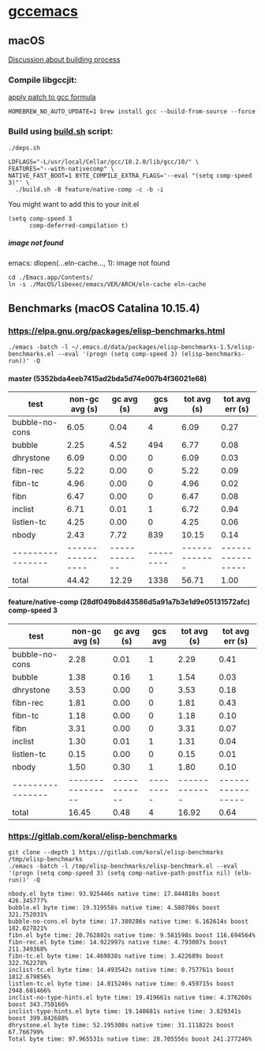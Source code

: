 # [gccemacs](http://akrl.sdf.org/gccemacs.html "gccemacs")

## macOS
[Discussion about building process](https://gist.github.com/mikroskeem/0a5c909c1880408adf732ceba6d3f9ab)

### Compile libgccjit:
[apply patch to gcc formula](https://gist.github.com/mikroskeem/0a5c909c1880408adf732ceba6d3f9ab#1-gcc-with-libgccjit-enabled)
```
HOMEBREW_NO_AUTO_UPDATE=1 brew install gcc --build-from-source --force
```

### Build using [build.sh](../scripts/emacs-source/build.sh) script:

```
./deps.sh

LDFLAGS="-L/usr/local/Cellar/gcc/10.2.0/lib/gcc/10/" \
FEATURES="--with-nativecomp" \
NATIVE_FAST_BOOT=1 BYTE_COMPILE_EXTRA_FLAGS='--eval "(setq comp-speed 3)"' \
  ./build.sh -B feature/native-comp -c -b -i
```

You might want to add this to your init.el

``` emacs-lisp
(setq comp-speed 3
      comp-deferred-compilation t)
```

##### image not found
emacs: dlopen(...eln-cache..., 1): image not found
```
cd ./Emacs.app/Contents/
ln -s ./MacOS/libexec/emacs/VER/ARCH/eln-cache eln-cache
```

## Benchmarks (macOS Catalina 10.15.4)

### <https://elpa.gnu.org/packages/elisp-benchmarks.html>

```
./emacs -batch -l ~/.emacs.d/data/packages/elisp-benchmarks-1.5/elisp-benchmarks.el --eval '(progn (setq comp-speed 3) (elisp-benchmarks-run))' -Q
```

#### master (5352bda4eeb7415ad2bda5d74e007b4f36021e68)

| test           | non-gc avg (s) | gc avg (s) | gcs avg | tot avg (s) | tot avg err (s) |
|----------------|----------------|------------|---------|-------------|-----------------|
| bubble-no-cons |           6.05 |       0.04 |       4 |        6.09 |            0.27 |
| bubble         |           2.25 |       4.52 |     494 |        6.77 |            0.08 |
| dhrystone      |           6.09 |       0.00 |       0 |        6.09 |            0.03 |
| fibn-rec       |           5.22 |       0.00 |       0 |        5.22 |            0.09 |
| fibn-tc        |           4.96 |       0.00 |       0 |        4.96 |            0.02 |
| fibn           |           6.47 |       0.00 |       0 |        6.47 |            0.08 |
| inclist        |           6.71 |       0.01 |       1 |        6.72 |            0.94 |
| listlen-tc     |           4.25 |       0.00 |       0 |        4.25 |            0.06 |
| nbody          |           2.43 |       7.72 |     839 |       10.15 |            0.14 |
|----------------|----------------|------------|---------|-------------|-----------------|
| total          |          44.42 |      12.29 |    1338 |       56.71 |            1.00 |

#### feature/native-comp (28df049b8d43586d5a91a7b3e1d9e05131572afc) comp-speed 3


| test           | non-gc avg (s) | gc avg (s) | gcs avg | tot avg (s) | tot avg err (s) |
|----------------|----------------|------------|---------|-------------|-----------------|
| bubble-no-cons |           2.28 |       0.01 |       1 |        2.29 |            0.41 |
| bubble         |           1.38 |       0.16 |       1 |        1.54 |            0.03 |
| dhrystone      |           3.53 |       0.00 |       0 |        3.53 |            0.18 |
| fibn-rec       |           1.81 |       0.00 |       0 |        1.81 |            0.43 |
| fibn-tc        |           1.18 |       0.00 |       0 |        1.18 |            0.10 |
| fibn           |           3.31 |       0.00 |       0 |        3.31 |            0.07 |
| inclist        |           1.30 |       0.01 |       1 |        1.31 |            0.04 |
| listlen-tc     |           0.15 |       0.00 |       0 |        0.15 |            0.01 |
| nbody          |           1.50 |       0.30 |       1 |        1.80 |            0.10 |
|----------------|----------------|------------|---------|-------------|-----------------|
| total          |          16.45 |       0.48 |       4 |       16.92 |            0.64 |

### <https://gitlab.com/koral/elisp-benchmarks>

```
git clone --depth 1 https://gitlab.com/koral/elisp-benchmarks /tmp/elisp-benchmarks
./emacs -batch -l /tmp/elisp-benchmarks/elisp-benchmark.el --eval '(progn (setq comp-speed 3) (setq comp-native-path-postfix nil) (elb-run))' -Q
```

```
nbody.el byte time: 93.925446s native time: 17.844818s boost 426.345777%
bubble.el byte time: 19.319558s native time: 4.580786s boost 321.752031%
bubble-no-cons.el byte time: 17.380286s native time: 6.162614s boost 182.027821%
fibn.el byte time: 20.762802s native time: 9.581598s boost 116.694564%
fibn-rec.el byte time: 14.922997s native time: 4.793007s boost 211.349368%
fibn-tc.el byte time: 14.469838s native time: 3.422689s boost 322.762278%
inclist-tc.el byte time: 14.493542s native time: 0.757761s boost 1812.679856%
listlen-tc.el byte time: 14.015246s native time: 0.459715s boost 2948.681466%
inclist-no-type-hints.el byte time: 19.419661s native time: 4.376260s boost 343.750166%
inclist-type-hints.el byte time: 19.140681s native time: 3.829341s boost 399.842688%
dhrystone.el byte time: 52.195308s native time: 31.111822s boost 67.766799%
Total byte time: 97.965531s native time: 28.705556s boost 241.277246%
```

